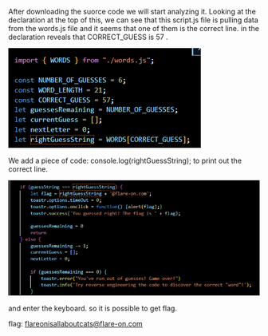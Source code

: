 After downloading the suorce code we will start analyzing it. Looking at the declaration at the top of this, we can see that this script.js file is pulling data from the words.js file and it seems that one of them is the correct line.
in the declaration reveals that CORRECT_GUESS is 57 .

![alt text](https://github.com/TaiPhung217/CTF_writeup/blob/main/flare/image/Screenshot%202022-10-12%20090207.png)

We add a piece of code:
console.log(rightGuessString);
to print out the correct line.

![alt text](https://github.com/TaiPhung217/CTF_writeup/blob/main/flare/image/Screenshot%202022-10-12%20090241.png)

and enter the keyboard. so it is possible to get flag.

flag: flareonisallaboutcats@flare-on.com
